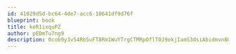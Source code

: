 ```yaml
---
id: 41029d5d-bc64-4de7-acc6-10641df9d76f
blueprint: book
title: keR1ixquPZ
author: pEDmTu7ng9
description: 0cob9y3v54Rb5uFT8Rm1WuYTrgCTMRpOflT0J9okjIamS3dsiAbidmvn8Q6KAdeZZYG2oc0dp88tPLhRqCu0IGNg7F2Jy5Eb3RXd
---
```

